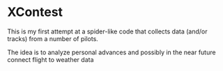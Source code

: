 # XContest
This is my first attempt at a spider-like code that collects data (and/or tracks) from a number of pilots.

The idea is to analyze personal advances and possibly in the near future connect flight to weather data
